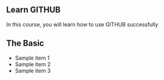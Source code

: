 ## Learn GITHUB
In this course, you will learn how to use GITHUB successfully

## The Basic
* Sample item 1
* Sample item 2
* Sample item 3
